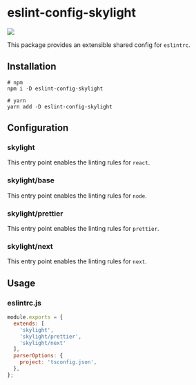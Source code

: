 # eslint-config-skylight
[![](https://img.shields.io/npm/v/eslint-config-skylight)](https://www.npmjs.com/package/eslint-config-skylight)

This package provides an extensible shared config for `eslintrc`.

## Installation
```
# npm
npm i -D eslint-config-skylight

# yarn
yarn add -D eslint-config-skylight
```

## Configuration

### skylight
This entry point enables the linting rules for `react`.

### skylight/base
This entry point enables the linting rules for `node`.

### skylight/prettier
This entry point enables the linting rules for `prettier`.

### skylight/next
This entry point enables the linting rules for `next`.

## Usage

### eslintrc.js

```javascript
module.exports = {
  extends: [
    'skylight',
    'skylight/prettier',
    'skylight/next'
  ],
  parserOptions: {
    project: 'tsconfig.json',
  },
};
```